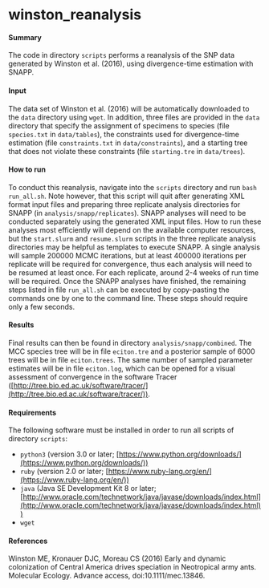<!-- m_matschiner Thu Jan 5 23:30:10 CET 2017-->

# winston\_reanalysis

#### Summary

The code in directory `scripts` performs a reanalysis of the SNP data generated by Winston et al. (2016), using divergence-time estimation with SNAPP.

#### Input

The data set of Winston et al. (2016) will be automatically downloaded to the `data` directory using `wget`. In addition, three files are provided in the `data` directory that specify the assignment of specimens to species (file `species.txt` in `data/tables`), the constraints used for divergence-time estimation (file `constraints.txt` in `data/constraints`), and a starting tree that does not violate these constraints (file `starting.tre` in `data/trees`).

#### How to run

To conduct this reanalysis, navigate into the `scripts` directory and run `bash run_all.sh`. Note however, that this script will quit after generating XML format input files and preparing three replicate analysis directories for SNAPP (in `analysis/snapp/replicates`). SNAPP analyses will need to be conducted separately using the generated XML input files. How to run these analyses most efficiently will depend on the available computer resources, but the `start.slurm` and `resume.slurm` scripts in the three replicate analysis directories may be helpful as templates to execute SNAPP. A single analysis will sample 200000 MCMC iterations, but at least 400000 iterations per replicate will be required for convergence, thus each analysis will need to be resumed at least once. For each replicate, around 2-4 weeks of run time will be required. Once the SNAPP analyses have finished, the remaining steps listed in file `run_all.sh` can be executed by copy-pasting the commands one by one to the command line. These steps should require only a few seconds.

#### Results

Final results can then be found in directory `analysis/snapp/combined`. The MCC species tree will be in file `eciton.tre` and a posterior sample of 6000 trees will be in file `eciton.trees`. The same number of sampled parameter estimates will be in file `eciton.log`, which can be opened for a visual assessment of convergence in the software Tracer ([http://tree.bio.ed.ac.uk/software/tracer/](http://tree.bio.ed.ac.uk/software/tracer/)).

#### Requirements

The following software must be installed in order to run all scripts of directory `scripts`:

* `python3` (version 3.0 or later; [https://www.python.org/downloads/](https://www.python.org/downloads/))
* `ruby` (version 2.0 or later; [https://www.ruby-lang.org/en/](https://www.ruby-lang.org/en/))
* `java` (Java SE Development Kit 8 or later; [http://www.oracle.com/technetwork/java/javase/downloads/index.html](http://www.oracle.com/technetwork/java/javase/downloads/index.html))
*  `wget`

#### References

Winston ME, Kronauer DJC, Moreau CS (2016) Early and dynamic colonization of Central America drives speciation in Neotropical army ants. Molecular Ecology. Advance access, doi:10.1111/mec.13846.